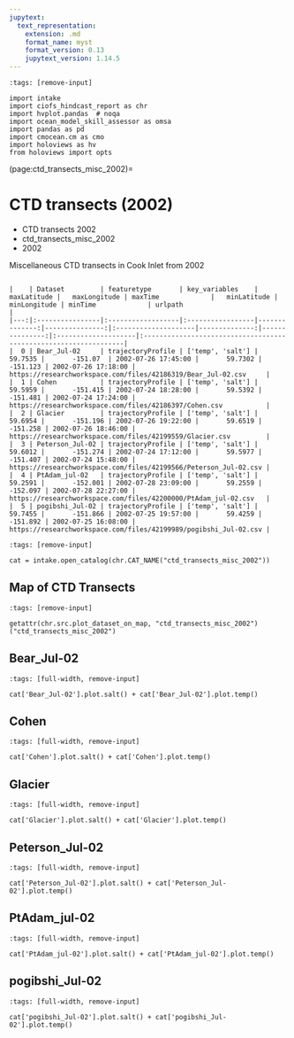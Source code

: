 ```yaml
---
jupytext:
  text_representation:
    extension: .md
    format_name: myst
    format_version: 0.13
    jupytext_version: 1.14.5
---
```


```{code-cell}
:tags: [remove-input]

import intake
import ciofs_hindcast_report as chr
import hvplot.pandas  # noqa
import ocean_model_skill_assessor as omsa
import pandas as pd
import cmocean.cm as cmo
import holoviews as hv
from holoviews import opts
```

(page:ctd_transects_misc_2002)=
# CTD transects (2002)

* CTD transects 2002
* ctd_transects_misc_2002
* 2002

Miscellaneous CTD transects in Cook Inlet from 2002




```{dropdown} Dataset metadata

|    | Dataset         | featuretype       | key_variables    |   maxLatitude |   maxLongitude | maxTime             |   minLatitude |   minLongitude | minTime             | urlpath                                                          |
|---:|:----------------|:------------------|:-----------------|--------------:|---------------:|:--------------------|--------------:|---------------:|:--------------------|:-----------------------------------------------------------------|
|  0 | Bear_Jul-02     | trajectoryProfile | ['temp', 'salt'] |       59.7535 |       -151.07  | 2002-07-26 17:45:00 |       59.7302 |       -151.123 | 2002-07-26 17:18:00 | https://researchworkspace.com/files/42186319/Bear_Jul-02.csv     |
|  1 | Cohen           | trajectoryProfile | ['temp', 'salt'] |       59.5959 |       -151.415 | 2002-07-24 18:28:00 |       59.5392 |       -151.481 | 2002-07-24 17:24:00 | https://researchworkspace.com/files/42186397/Cohen.csv           |
|  2 | Glacier         | trajectoryProfile | ['temp', 'salt'] |       59.6954 |       -151.196 | 2002-07-26 19:22:00 |       59.6519 |       -151.258 | 2002-07-26 18:46:00 | https://researchworkspace.com/files/42199559/Glacier.csv         |
|  3 | Peterson_Jul-02 | trajectoryProfile | ['temp', 'salt'] |       59.6012 |       -151.274 | 2002-07-24 17:12:00 |       59.5977 |       -151.407 | 2002-07-24 15:48:00 | https://researchworkspace.com/files/42199566/Peterson_Jul-02.csv |
|  4 | PtAdam_jul-02   | trajectoryProfile | ['temp', 'salt'] |       59.2591 |       -152.001 | 2002-07-28 23:09:00 |       59.2559 |       -152.097 | 2002-07-28 22:27:00 | https://researchworkspace.com/files/42200000/PtAdam_jul-02.csv   |
|  5 | pogibshi_Jul-02 | trajectoryProfile | ['temp', 'salt'] |       59.7455 |       -151.866 | 2002-07-25 19:57:00 |       59.4259 |       -151.892 | 2002-07-25 16:08:00 | https://researchworkspace.com/files/42199989/pogibshi_Jul-02.csv |

```



```{code-cell}
:tags: [remove-input]

cat = intake.open_catalog(chr.CAT_NAME("ctd_transects_misc_2002"))
```

## Map of CTD Transects
    

```{code-cell}
:tags: [remove-input]

getattr(chr.src.plot_dataset_on_map, "ctd_transects_misc_2002")("ctd_transects_misc_2002")
```

## Bear_Jul-02
        

```{code-cell}
:tags: [full-width, remove-input]

cat['Bear_Jul-02'].plot.salt() + cat['Bear_Jul-02'].plot.temp()
```

## Cohen
        

```{code-cell}
:tags: [full-width, remove-input]

cat['Cohen'].plot.salt() + cat['Cohen'].plot.temp()
```

## Glacier
        

```{code-cell}
:tags: [full-width, remove-input]

cat['Glacier'].plot.salt() + cat['Glacier'].plot.temp()
```

## Peterson_Jul-02
        

```{code-cell}
:tags: [full-width, remove-input]

cat['Peterson_Jul-02'].plot.salt() + cat['Peterson_Jul-02'].plot.temp()
```

## PtAdam_jul-02
        

```{code-cell}
:tags: [full-width, remove-input]

cat['PtAdam_jul-02'].plot.salt() + cat['PtAdam_jul-02'].plot.temp()
```

## pogibshi_Jul-02
        

```{code-cell}
:tags: [full-width, remove-input]

cat['pogibshi_Jul-02'].plot.salt() + cat['pogibshi_Jul-02'].plot.temp()
```
